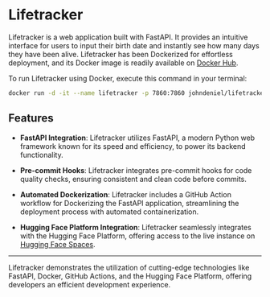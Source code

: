 # Lifetracker

Lifetracker is a web application built with FastAPI. It provides an intuitive interface for users to input their birth date and instantly see how many days they have been alive. Lifetracker has been Dockerized for effortless deployment, and its Docker image is readily available on [Docker Hub](https://hub.docker.com/r/johndeniel/lifetracker/tags).

To run Lifetracker using Docker, execute this command in your terminal:

```bash
docker run -d -it --name lifetracker -p 7860:7860 johndeniel/lifetracker:build-v1.064
```

## Features

- **FastAPI Integration**: Lifetracker utilizes FastAPI, a modern Python web framework known for its speed and efficiency, to power its backend functionality.

- **Pre-commit Hooks**: Lifetracker integrates pre-commit hooks for code quality checks, ensuring consistent and clean code before commits.

- **Automated Dockerization**: Lifetracker includes a GitHub Action workflow for Dockerizing the FastAPI application, streamlining the deployment process with automated containerization.

- **Hugging Face Platform Integration**: Lifetracker seamlessly integrates with the Hugging Face Platform, offering access to the live instance on [Hugging Face Spaces](https://huggingface.co/spaces/johndeniel/Lifetracker).

---

Lifetracker demonstrates the utilization of cutting-edge technologies like FastAPI, Docker, GitHub Actions, and the Hugging Face Platform, offering developers an efficient development experience.
